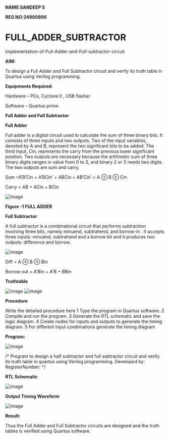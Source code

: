 **NAME**:**SANDEEP S**

**REG NO:24900896**

# FULL_ADDER_SUBTRACTOR

Implementation-of-Full-Adder-and-Full-subtractor-circuit

**AIM:**

To design a Full Adder and Full Subtractor circuit and verify its truth table in Quartus using Verilog programming.

**Equipments Required:**

Hardware – PCs, Cyclone II , USB flasher

Software – Quartus prime

**Full Adder and Full Subtractor**

**Full Adder**

Full adder is a digital circuit used to calculate the sum of three binary bits. It consists of three inputs and two outputs. Two of the input variables, denoted by A and B, represent the two significant bits to be added. The third input, Cin, represents the carry from the previous lower significant position. Two outputs are necessary because the arithmetic sum of three binary digits ranges in value from 0 to 3, and binary 2 or 3 needs two digits. The two outputs are sum and carry.

Sum =A’B’Cin + A’BCin’ + ABCin + AB’Cin’ = A ⊕ B ⊕ Cin 

Carry = AB + ACin + BCin

![image](https://github.com/naavaneetha/FULL_ADDER_SUBTRACTOR/assets/154305477/0f30ba51-5ffb-4198-845f-18e054f675e7)

**Figure -1 FULL ADDER**

**Full Subtractor**

A full subtractor is a combinational circuit that performs subtraction involving three bits, namely minuend, subtrahend, and borrow-in . It accepts three inputs: minuend, subtrahend and a borrow bit and it produces two outputs: difference and borrow.

![image](https://github.com/naavaneetha/FULL_ADDER_SUBTRACTOR/assets/154305477/02b24f51-ab51-4304-9ad6-7b81ffc1ead5)

Diff = A ⊕ B ⊕ Bin 

Borrow out = A'Bin + A'B + BBin

**Truthtable**

![image](https://github.com/user-attachments/assets/b77cb901-189e-4c11-b0b1-5cf218b8beb6)
![image](https://github.com/user-attachments/assets/496c0d38-15f8-4c22-96d0-a807cfdcf8d2)


**Procedure**

Write the detailed procedure here 1 Type the program in Quartus software. 2
Compile and run the program. 3 Generate the RTL schematic and save the logic
diagram. 4 Create nodes for inputs and outputs to generate the timing diagram. 5 For
different input combinations generate the timing diagram

**Program:**

![image](https://github.com/user-attachments/assets/f0146587-af13-42aa-a8b6-23172e1049e5)

/* Program to design a half subtractor and full subtractor circuit and verify its truth table in quartus using Verilog programming. Developed by: RegisterNumber:
*/

**RTL Schematic**

![image](https://github.com/user-attachments/assets/9c9e1584-f823-476e-9e3a-3f96ec1344fc)


**Output Timing Waveform**

![image](https://github.com/user-attachments/assets/ecbcf691-d6c2-4728-8223-3904f8efb23f)


**Result:**

Thus the Full Adder and Full Subtractor circuits are designed and the truth tables is verified using Quartus software.



